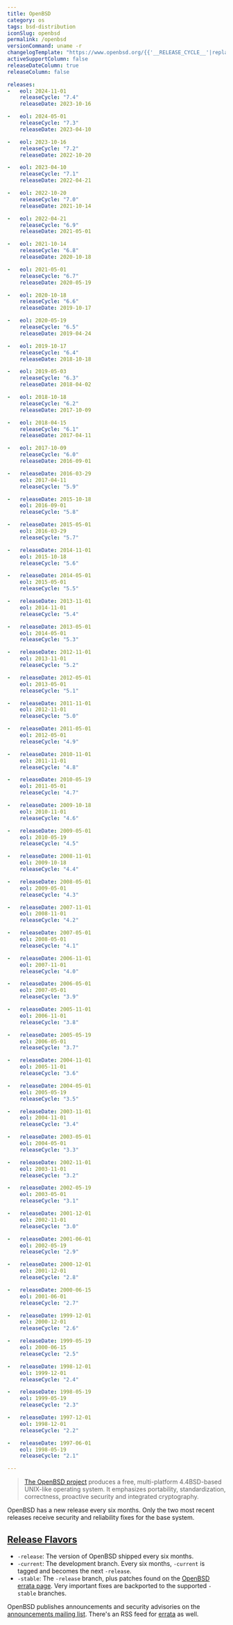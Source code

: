 ```yaml
---
title: OpenBSD
category: os
tags: bsd-distribution
iconSlug: openbsd
permalink: /openbsd
versionCommand: uname -r
changelogTemplate: "https://www.openbsd.org/{{'__RELEASE_CYCLE__'|replace:'.',''}}.html"
activeSupportColumn: false
releaseDateColumn: true
releaseColumn: false

releases:
-   eol: 2024-11-01
    releaseCycle: "7.4"
    releaseDate: 2023-10-16

-   eol: 2024-05-01
    releaseCycle: "7.3"
    releaseDate: 2023-04-10

-   eol: 2023-10-16
    releaseCycle: "7.2"
    releaseDate: 2022-10-20

-   eol: 2023-04-10
    releaseCycle: "7.1"
    releaseDate: 2022-04-21

-   eol: 2022-10-20
    releaseCycle: "7.0"
    releaseDate: 2021-10-14

-   eol: 2022-04-21
    releaseCycle: "6.9"
    releaseDate: 2021-05-01

-   eol: 2021-10-14
    releaseCycle: "6.8"
    releaseDate: 2020-10-18

-   eol: 2021-05-01
    releaseCycle: "6.7"
    releaseDate: 2020-05-19

-   eol: 2020-10-18
    releaseCycle: "6.6"
    releaseDate: 2019-10-17

-   eol: 2020-05-19
    releaseCycle: "6.5"
    releaseDate: 2019-04-24

-   eol: 2019-10-17
    releaseCycle: "6.4"
    releaseDate: 2018-10-18

-   eol: 2019-05-03
    releaseCycle: "6.3"
    releaseDate: 2018-04-02

-   eol: 2018-10-18
    releaseCycle: "6.2"
    releaseDate: 2017-10-09

-   eol: 2018-04-15
    releaseCycle: "6.1"
    releaseDate: 2017-04-11

-   eol: 2017-10-09
    releaseCycle: "6.0"
    releaseDate: 2016-09-01

-   releaseDate: 2016-03-29
    eol: 2017-04-11
    releaseCycle: "5.9"

-   releaseDate: 2015-10-18
    eol: 2016-09-01
    releaseCycle: "5.8"

-   releaseDate: 2015-05-01
    eol: 2016-03-29
    releaseCycle: "5.7"

-   releaseDate: 2014-11-01
    eol: 2015-10-18
    releaseCycle: "5.6"

-   releaseDate: 2014-05-01
    eol: 2015-05-01
    releaseCycle: "5.5"

-   releaseDate: 2013-11-01
    eol: 2014-11-01
    releaseCycle: "5.4"

-   releaseDate: 2013-05-01
    eol: 2014-05-01
    releaseCycle: "5.3"

-   releaseDate: 2012-11-01
    eol: 2013-11-01
    releaseCycle: "5.2"

-   releaseDate: 2012-05-01
    eol: 2013-05-01
    releaseCycle: "5.1"

-   releaseDate: 2011-11-01
    eol: 2012-11-01
    releaseCycle: "5.0"

-   releaseDate: 2011-05-01
    eol: 2012-05-01
    releaseCycle: "4.9"

-   releaseDate: 2010-11-01
    eol: 2011-11-01
    releaseCycle: "4.8"

-   releaseDate: 2010-05-19
    eol: 2011-05-01
    releaseCycle: "4.7"

-   releaseDate: 2009-10-18
    eol: 2010-11-01
    releaseCycle: "4.6"

-   releaseDate: 2009-05-01
    eol: 2010-05-19
    releaseCycle: "4.5"

-   releaseDate: 2008-11-01
    eol: 2009-10-18
    releaseCycle: "4.4"

-   releaseDate: 2008-05-01
    eol: 2009-05-01
    releaseCycle: "4.3"

-   releaseDate: 2007-11-01
    eol: 2008-11-01
    releaseCycle: "4.2"

-   releaseDate: 2007-05-01
    eol: 2008-05-01
    releaseCycle: "4.1"

-   releaseDate: 2006-11-01
    eol: 2007-11-01
    releaseCycle: "4.0"

-   releaseDate: 2006-05-01
    eol: 2007-05-01
    releaseCycle: "3.9"

-   releaseDate: 2005-11-01
    eol: 2006-11-01
    releaseCycle: "3.8"

-   releaseDate: 2005-05-19
    eol: 2006-05-01
    releaseCycle: "3.7"

-   releaseDate: 2004-11-01
    eol: 2005-11-01
    releaseCycle: "3.6"

-   releaseDate: 2004-05-01
    eol: 2005-05-19
    releaseCycle: "3.5"

-   releaseDate: 2003-11-01
    eol: 2004-11-01
    releaseCycle: "3.4"

-   releaseDate: 2003-05-01
    eol: 2004-05-01
    releaseCycle: "3.3"

-   releaseDate: 2002-11-01
    eol: 2003-11-01
    releaseCycle: "3.2"

-   releaseDate: 2002-05-19
    eol: 2003-05-01
    releaseCycle: "3.1"

-   releaseDate: 2001-12-01
    eol: 2002-11-01
    releaseCycle: "3.0"

-   releaseDate: 2001-06-01
    eol: 2002-05-19
    releaseCycle: "2.9"

-   releaseDate: 2000-12-01
    eol: 2001-12-01
    releaseCycle: "2.8"

-   releaseDate: 2000-06-15
    eol: 2001-06-01
    releaseCycle: "2.7"

-   releaseDate: 1999-12-01
    eol: 2000-12-01
    releaseCycle: "2.6"

-   releaseDate: 1999-05-19
    eol: 2000-06-15
    releaseCycle: "2.5"

-   releaseDate: 1998-12-01
    eol: 1999-12-01
    releaseCycle: "2.4"

-   releaseDate: 1998-05-19
    eol: 1999-05-19
    releaseCycle: "2.3"

-   releaseDate: 1997-12-01
    eol: 1998-12-01
    releaseCycle: "2.2"

-   releaseDate: 1997-06-01
    eol: 1998-05-19
    releaseCycle: "2.1"

---
```


> [The OpenBSD project](https://www.openbsd.org/) produces a free, multi-platform 4.4BSD-based
> UNIX-like operating system. It emphasizes portability, standardization, correctness, proactive
> security and integrated cryptography.

OpenBSD has a new release every six months. Only the two most recent releases receive security and
reliability fixes for the base system.

## [Release Flavors](https://www.openbsd.org/faq/faq5.html#Flavors "OpenBSD FAQ, Flavors Section")

- `-release`: The version of OpenBSD shipped every six months.
- `-current`: The development branch. Every six months, `-current` is tagged and becomes the next
  `-release`.
- `-stable`: The `-release` branch, plus patches found on the [OpenBSD errata page](https://www.openbsd.org/errata.html).
  Very important fixes are backported to the supported `-stable` branches.

OpenBSD publishes announcements and security advisories on the [announcements mailing list](https://lists.openbsd.org/cgi-bin/mj_wwwusr?func=lists-long-full&extra=announce).
There's an RSS feed for [errata](https://undeadly.org/errata/errata.rss "Undeadly Errata RSS feed")
as well.
